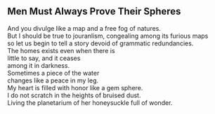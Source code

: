 Men Must Always Prove Their Spheres
-----------------------------------
And you divulge like a map and a free fog of natures.  
But I should be true to jouranlism, congealing among its furious maps  
so let us begin to tell a story devoid of grammatic redundancies.  
The homes exists even when there is  
little to say, and it ceases  
among it in darkness.  
Sometimes a piece of the water  
changes like a peace in my leg.  
My heart is filled with honor like a gem sphere.  
I do not scratch in the heights of bruised dust.  
Living the planetarium of her honeysuckle full of wonder.  
